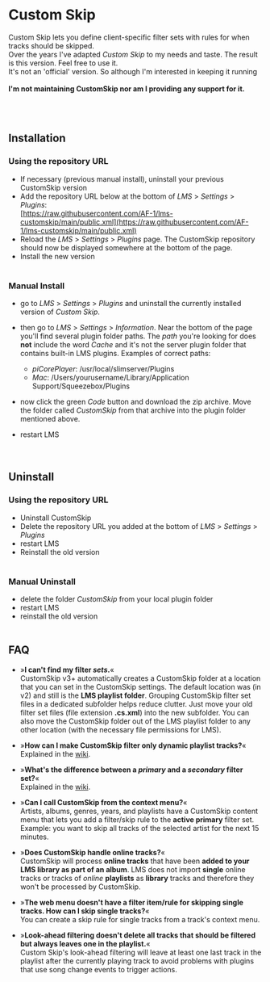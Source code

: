 Custom Skip
====

Custom Skip lets you define client-specific filter sets with rules for when tracks should be skipped.<br>
Over the years I've adapted *Custom Skip* to my needs and taste. The result is this version. Feel free to use it.<br>It's not an 'official' version. So although I'm interested in keeping it running<br><br>
**I'm not maintaining CustomSkip nor am I providing any support for it.**


<br><br>

## Installation

### Using the repository URL

- If necessary (previous manual install), uninstall your previous CustomSkip version
- Add the repository URL below at the bottom of *LMS* > *Settings* > *Plugins*:<br>
[https://raw.githubusercontent.com/AF-1/lms-customskip/main/public.xml](https://raw.githubusercontent.com/AF-1/lms-customskip/main/public.xml)
- Reload the *LMS* > *Settings* > *Plugins* page. The CustomSkip repository should now be displayed somewhere at the bottom of the page.
- Install the new version
<br><br>

### Manual Install

* go to *LMS* > *Settings* > *Plugins* and uninstall the currently installed version of *Custom Skip*.

* then go to *LMS* > *Settings* > *Information*. Near the bottom of the page you'll find several plugin folder paths. The *path* you're looking for does **not** include the word *Cache* and it's not the server plugin folder that contains built-in LMS plugins. Examples of correct paths:
    * *piCorePlayer*: /usr/local/slimserver/Plugins
    * *Mac*: /Users/yourusername/Library/Application Support/Squeezebox/Plugins

* now click the green *Code* button and download the zip archive. Move the folder called *CustomSkip* from that archive into the plugin folder mentioned above.

* restart LMS
<br><br><br>


## Uninstall

### Using the repository URL

- Uninstall CustomSkip
- Delete the repository URL you added at the bottom of *LMS* > *Settings* > *Plugins*
- restart LMS
- Reinstall the old version
<br><br>

### Manual Uninstall

- delete the folder *CustomSkip* from your local plugin folder
- restart LMS
- reinstall the old version
<br><br>

## FAQ

- »**I can't find my filter *sets*.**«<br>
CustomSkip v3+ automatically creates a CustomSkip folder at a location that you can set in the CustomSkip settings. The default location was (in v2) and still is the **LMS playlist folder**. Grouping CustomSkip filter set files in a dedicated subfolder helps reduce clutter. Just move your old filter set files (file extension **.cs.xml**) into the new subfolder. You can also move the CustomSkip folder out of the LMS playlist folder to any other location (with the necessary file permissions for LMS).

- »**How can I make CustomSkip filter only dynamic playlist tracks?**«<br>
Explained in the [wiki](https://github.com/AF-1/lms-customskip/wiki#i-want-customskip-to-filter-only-dynamic-playlist-tracks).

- »**What's the difference between a *primary* and a *secondary* filter set?**«<br>
Explained in the [wiki](https://github.com/AF-1/lms-customskip/wiki#primary-and-secondary-filter-sets).

- »**Can I call CustomSkip from the context menu?**«<br>
Artists, albums, genres, years, and playlists have a CustomSkip content menu that lets you add a filter/skip rule to the **active primary** filter set. Example: you want to skip all tracks of the selected artist for the next 15 minutes.

- »**Does CustomSkip handle online tracks?**«<br>
CustomSkip will process **online tracks** that have been **added to your LMS library as part of an album**. LMS does not import **single** online tracks or tracks of *online* **playlists** as **library** tracks and therefore they won't be processed by CustomSkip.

- »**The web menu doesn't have a filter item/rule for skipping single tracks. How can I skip single tracks?**«<br>
You can create a skip rule for single tracks from a track's context menu.

- »**Look-ahead filtering doesn't delete all tracks that should be filtered but always leaves one in the playlist.**«<br>
Custom Skip's look-ahead filtering will leave at least one last track in the playlist after the currently playing track to avoid problems with plugins that use song change events to trigger actions.